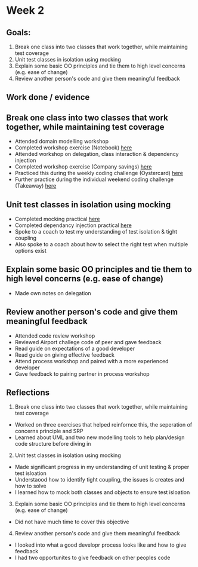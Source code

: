# Week 2

## Goals:

1. Break one class into two classes that work together, while maintaining test coverage
2. Unit test classes in isolation using mocking
3. Explain some basic OO principles and tie them to high level concerns (e.g. ease of change)
4. Review another person's code and give them meaningful feedback 

## Work done / evidence

## Break one class into two classes that work together, while maintaining test coverage
- Attended domain modelling workshop
- Completed workshop exercise (Notebook) [here](https://github.com/ArifEbrahim/learning-log/blob/main/week_2/code/notebook.rb)
- Attended workshop on delegation, class interaction & dependency injection 
- Completed workshop exercise (Company savings) [here](https://github.com/ArifEbrahim/learning-log/blob/main/week_2/code/company_savings.rb)
- Practiced this during the weekly coding challenge (Oystercard) [here](https://github.com/ArifEbrahim/oyster_card3)
- Further practice during the individual weekend coding challenge (Takeaway) [here](https://github.com/ArifEbrahim/takeaway-challenge)

## Unit test classes in isolation using mocking
- Completed mocking practical [here](https://github.com/ArifEbrahim/learning-log/tree/main/week_2/code/student-mocking-workshop)
- Completed dependancy injection practical [here](https://github.com/ArifEbrahim/learning-log/tree/main/week_2/code/dependency_injection)
- Spoke to a coach to test my understanding of test isolation & tight coupling 
- Also spoke to a coach about how to select the right test when multiple options exist

## Explain some basic OO principles and tie them to high level concerns (e.g. ease of change)
- Made own notes on delegation 

## Review another person's code and give them meaningful feedback 
- Attended code review workshop
- Reviewed Airport challege code of peer and gave feedback
- Read guide on expectations of a good developer 
- Read guide on giving effective feedback
- Attend process workshop and paired with a more experienced developer 
- Gave feedback to pairing partner in process workshop

## Reflections

1. Break one class into two classes that work together, while maintaining test coverage
  - Worked on three exercises that helped reinfornce this, the seperation of concerns principle and SRP
  - Learned about UML and two new modelling tools to help plan/design code structure before diving in

2. Unit test classes in isolation using mocking
  - Made significant progress in my understanding of unit testing & proper test isloation
  - Understaood how to identify tight coupling, the issues is creates and how to solve
  - I learned how to mock both classes and objects to ensure test isloation

3. Explain some basic OO principles and tie them to high level concerns (e.g. ease of change)
  - Did not have much time to cover this objective 

4. Review another person's code and give them meaningful feedback 
  - I looked into what a good developr process looks like and how to give feedback
  - I had two opportunites to give feedback on other peoples code